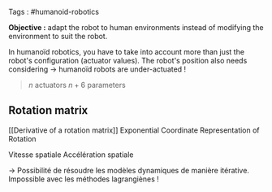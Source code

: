 Tags : #humanoid-robotics

**Objective :** adapt the robot to human environments instead of modifying the environment to suit the robot.

In humanoïd robotics, you have to take into account more than just the robot's configuration (actuator values). The robot's position also needs considering -> humanoïd robots are under-actuated !

> $n$ actuators
> $n+6$ parameters

## Rotation matrix

[[Derivative of a rotation matrix]]
Exponential Coordinate Representation of Rotation

Vitesse spatiale 
Accélération spatiale

-> Possibilité de résoudre les modèles dynamiques de manière itérative. Impossible avec les méthodes lagrangiènes !